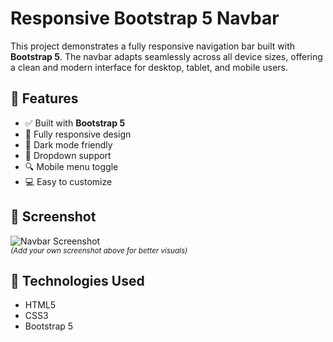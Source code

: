 # Responsive Bootstrap 5 Navbar

This project demonstrates a fully responsive navigation bar built with **Bootstrap 5**. The navbar adapts seamlessly across all device sizes, offering a clean and modern interface for desktop, tablet, and mobile users.

## 🚀 Features

- ✅ Built with **Bootstrap 5**
- 📱 Fully responsive design
- 🌙 Dark mode friendly
- 🔽 Dropdown support
- 🔍 Mobile menu toggle
- 💻 Easy to customize

## 📸 Screenshot

![Navbar Screenshot](screenshot.png)  
<sub>*(Add your own screenshot above for better visuals)*</sub>

## 🧱 Technologies Used

- HTML5
- CSS3
- Bootstrap 5
